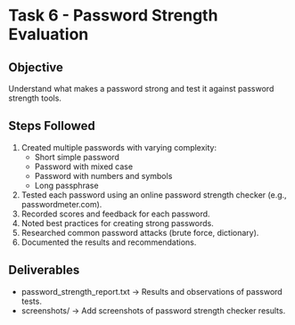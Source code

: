 # Task 6 - Password Strength Evaluation

## Objective
Understand what makes a password strong and test it against password strength tools.

## Steps Followed
1. Created multiple passwords with varying complexity:
   - Short simple password
   - Password with mixed case
   - Password with numbers and symbols
   - Long passphrase
2. Tested each password using an online password strength checker (e.g., passwordmeter.com).
3. Recorded scores and feedback for each password.
4. Noted best practices for creating strong passwords.
5. Researched common password attacks (brute force, dictionary).
6. Documented the results and recommendations.

## Deliverables
- password_strength_report.txt → Results and observations of password tests.
- screenshots/ → Add screenshots of password strength checker results.
